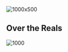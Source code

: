 
![1000x500](A%20Zoo%20of%20Number%20Theories%202024-06-06%2009.37.51.excalidraw)

## Over the Reals
![1000](A%20Zoo%20of%20Number%20Theories%202024-06-06%2009.44.47.excalidraw)

